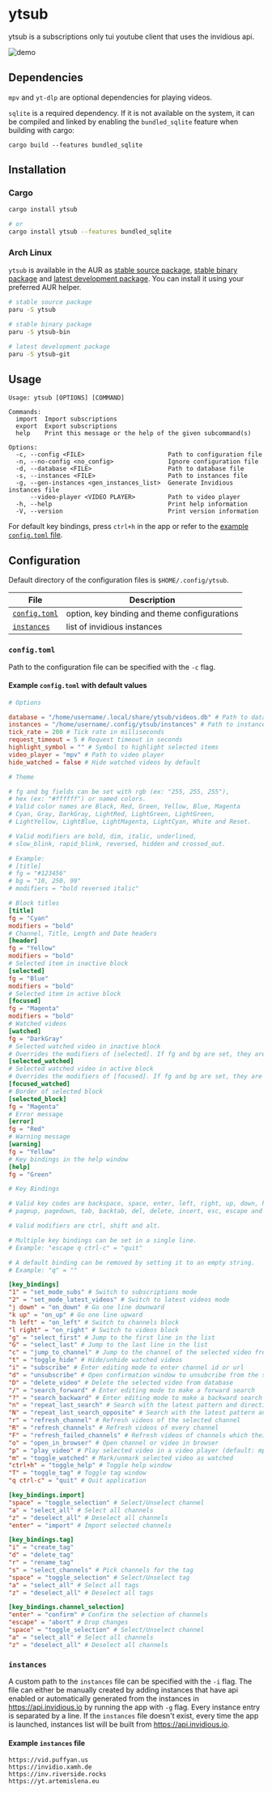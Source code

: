 # ytsub

ytsub is a subscriptions only tui youtube client that uses the invidious api.

![demo](https://user-images.githubusercontent.com/20581722/169398500-76b61e21-bff6-4286-aadb-8345eaab97a0.gif)

## Dependencies

`mpv` and `yt-dlp` are optional dependencies for playing videos.

`sqlite` is a required dependency. If it is not available on the system,
it can be compiled and linked by enabling
the `bundled_sqlite` feature when building with cargo:

```
cargo build --features bundled_sqlite
```

## Installation

### Cargo

```bash
cargo install ytsub

# or
cargo install ytsub --features bundled_sqlite
```

### Arch Linux

`ytsub` is available in the AUR as
[stable source package](https://aur.archlinux.org/packages/ytsub),
[stable binary package](https://aur.archlinux.org/packages/ytsub-bin) and
[latest development package](https://aur.archlinux.org/packages/ytsub-git).
You can install it using your preferred AUR helper.

```bash
# stable source package
paru -S ytsub

# stable binary package
paru -S ytsub-bin

# latest development package
paru -S ytsub-git
```

## Usage

```
Usage: ytsub [OPTIONS] [COMMAND]

Commands:
  import  Import subscriptions
  export  Export subscriptions
  help    Print this message or the help of the given subcommand(s)

Options:
  -c, --config <FILE>                       Path to configuration file
  -n, --no-config <no_config>               Ignore configuration file
  -d, --database <FILE>                     Path to database file
  -s, --instances <FILE>                    Path to instances file
  -g, --gen-instances <gen_instances_list>  Generate Invidious instances file
      --video-player <VIDEO PLAYER>         Path to video player
  -h, --help                                Print help information
  -V, --version                             Print version information
```

For default key bindings, press `ctrl+h` in the app or refer to
the [example `config.toml` file](#example-configtoml-with-default-values).

## Configuration

Default directory of the configuration files is `$HOME/.config/ytsub`.

| File                         | Description                                   |
|------------------------------|-----------------------------------------------|
| [`config.toml`](#configtoml) | option, key binding and theme configurations  |
| [`instances`](#instances)    | list of invidious instances                   |

### `config.toml`

Path to the configuration file can be specified with the `-c` flag.

#### Example `config.toml` with default values

```toml
# Options

database = "/home/username/.local/share/ytsub/videos.db" # Path to database file
instances = "/home/username/.config/ytsub/instances" # Path to instances file
tick_rate = 200 # Tick rate in milliseconds
request_timeout = 5 # Request timeout in seconds
highlight_symbol = "" # Symbol to highlight selected items
video_player = "mpv" # Path to video player
hide_watched = false # Hide watched videos by default

# Theme

# fg and bg fields can be set with rgb (ex: "255, 255, 255"),
# hex (ex: "#ffffff") or named colors.
# Valid color names are Black, Red, Green, Yellow, Blue, Magenta
# Cyan, Gray, DarkGray, LightRed, LightGreen, LightGreen,
# LightYellow, LightBlue, LightMagenta, LightCyan, White and Reset.

# Valid modifiers are bold, dim, italic, underlined,
# slow_blink, rapid_blink, reversed, hidden and crossed_out.

# Example:
# [title]
# fg = "#123456"
# bg = "10, 250, 99"
# modifiers = "bold reversed italic"

# Block titles
[title]
fg = "Cyan"
modifiers = "bold"
# Channel, Title, Length and Date headers
[header]
fg = "Yellow"
modifiers = "bold"
# Selected item in inactive block
[selected]
fg = "Blue"
modifiers = "bold"
# Selected item in active block
[focused]
fg = "Magenta"
modifiers = "bold"
# Watched videos
[watched]
fg = "DarkGray"
# Selected watched video in inactive block
# Overrides the modifiers of [selected]. If fg and bg are set, they are patched to [selected]
[selected_watched]
# Selected watched video in active block
# Overrides the modifiers of [focused]. If fg and bg are set, they are patched to [focused]
[focused_watched]
# Border of selected block
[selected_block]
fg = "Magenta"
# Error message
[error]
fg = "Red"
# Warning message
[warning]
fg = "Yellow"
# Key bindings in the help window
[help]
fg = "Green"

# Key Bindings

# Valid key codes are backspace, space, enter, left, right, up, down, home, end
# pageup, pagedown, tab, backtab, del, delete, insert, esc, escape and characters.

# Valid modifiers are ctrl, shift and alt.

# Multiple key bindings can be set in a single line.
# Example: "escape q ctrl-c" = "quit"

# A default binding can be removed by setting it to an empty string.
# Example: "q" = ""

[key_bindings]
"1" = "set_mode_subs" # Switch to subscriptions mode
"2" = "set_mode_latest_videos" # Switch to latest videos mode
"j down" = "on_down" # Go one line downward
"k up" = "on_up" # Go one line upward
"h left" = "on_left" # Switch to channels block
"l right" = "on_right" # Switch to videos block
"g" = "select_first" # Jump to the first line in the list
"G" = "select_last" # Jump to the last line in the list
"c" = "jump_to_channel" # Jump to the channel of the selected video from latest videos mode
"t" = "toggle_hide" # Hide/unhide watched videos
"i" = "subscribe" # Enter editing mode to enter channel id or url
"d" = "unsubscribe" # Open confirmation window to unsubcribe from the selected channel
"D" = "delete_video" # Delete the selected video from database
"/" = "search_forward" # Enter editing mode to make a forward search
"?" = "search_backward" # Enter editing mode to make a backward search
"n" = "repeat_last_search" # Search with the latest pattern and direction
"N" = "repeat_last_search_opposite" # Search with the latest pattern and opposite direction
"r" = "refresh_channel" # Refresh videos of the selected channel
"R" = "refresh_channels" # Refresh videos of every channel
"F" = "refresh_failed_channels" # Refresh videos of channels which their latest refresh was a failure
"o" = "open_in_browser" # Open channel or video in browser
"p" = "play_video" # Play selected video in a video player (default: mpv)
"m" = "toggle_watched" # Mark/unmark selected video as watched
"ctrl+h" = "toggle_help" # Toggle help window
"T" = "toggle_tag" # Toggle tag window
"q ctrl-c" = "quit" # Quit application

[key_bindings.import]
"space" = "toggle_selection" # Select/Unselect channel
"a" = "select_all" # Select all channels
"z" = "deselect_all" # Deselect all channels
"enter" = "import" # Import selected channels

[key_bindings.tag]
"i" = "create_tag"
"d" = "delete_tag"
"r" = "rename_tag"
"s" = "select_channels" # Pick channels for the tag
"space" = "toggle_selection" # Select/Unselect tag
"a" = "select_all" # Select all tags
"z" = "deselect_all" # Deselect all tags

[key_bindings.channel_selection]
"enter" = "confirm" # Confirm the selection of channels
"escape" = "abort" # Drop changes
"space" = "toggle_selection" # Select/Unselect channel
"a" = "select_all" # Select all channels
"z" = "deselect_all" # Deselect all channels
```

### `instances`

A custom path to the `instances` file can be specified with the `-i` flag.
The file can either be manually created by adding instances that have api enabled or
automatically generated from the instances in https://api.invidious.io by running the app with `-g` flag.
Every instance entry is separated by a line.
If the `instances` file doesn't exist, every time the app is launched,
instances list will be built from https://api.invidious.io.

#### Example `instances` file

```
https://vid.puffyan.us
https://invidio.xamh.de
https://inv.riverside.rocks
https://yt.artemislena.eu
```
